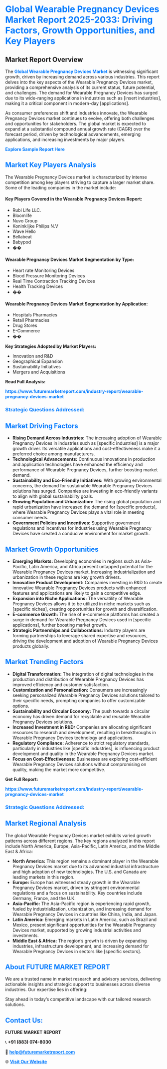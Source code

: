 <h1 style="color: #007BFF;">Global Wearable Pregnancy Devices Market Report 2025-2033: Driving Factors, Growth Opportunities, and Key Players</h1>

<section id="overview">
<h2>Market Report Overview</h2>
<p>The <a href="https://www.futuremarketreport.com/industry-report/wearable-pregnancy-devices-market" style="color: #007BFF; text-decoration: none;"><strong>Global Wearable Pregnancy Devices Market</strong></a> is witnessing significant growth, driven by increasing demand across various industries. This report delves into the key aspects of the Wearable Pregnancy Devices market, providing a comprehensive analysis of its current status, future potential, and challenges. The demand for Wearable Pregnancy Devices has surged due to its wide-ranging applications in industries such as [insert industries], making it a critical component in modern-day [applications].</p>
<p>As consumer preferences shift and industries innovate, the Wearable Pregnancy Devices market continues to evolve, offering both challenges and opportunities for stakeholders. The global market is expected to expand at a substantial compound annual growth rate (CAGR) over the forecast period, driven by technological advancements, emerging applications, and increasing investments by major players.</p>
</section>

<section id="overview">
<p><a href="https://www.futuremarketreport.com/request-sample/reportId=118157" style="color: #007BFF; text-decoration: none;"><strong>Explore Sample Report Here</strong></a></p>
</section>

<section id="key-players">
<h2 style="color: #007BFF;">Market Key Players Analysis</h2>
<p>The Wearable Pregnancy Devices market is characterized by intense competition among key players striving to capture a larger market share. Some of the leading companies in the market include:</p>
<h4>Key Players Covered in the Wearable Pregnancy Devices Report:</h4>
<ul><li>Rubi Life LLC.</li><li>Bloomlife</li><li>Nuvo Group</li><li>Koninklijke Philips N.V</li><li>Wave Hello</li><li>Bellabeat</li><li>Babypod</li><li>��</li></ul>
<h4>Wearable Pregnancy Devices Market Segmentation by Type:</h4>
<ul><li>Heart rate Monitoring Devices</li><li>Blood Pressure Monitoring Devices</li><li>Real Time Contraction Tracking Devices</li><li>Health Tracking Devices</li><li>��</li></ul>

<h4>Wearable Pregnancy Devices Market Segmentation by Application:</h4>
<ul><li>Hospitals Pharmacies</li><li>Retail Pharmacies</li><li>Drug Stores</li><li>E-Commerce</li><li>��</li></ul>
<p><strong>Key Strategies Adopted by Market Players:</strong></p>
<ul>
<li>Innovation and R&D</li>
<li>Geographical Expansion</li>
<li>Sustainability Initiatives</li>
<li>Mergers and Acquisitions</li>
</ul>
</section>

<section>
<p><strong>Read Full Analysis: </strong></p><a href="https://www.futuremarketreport.com/industry-report/wearable-pregnancy-devices-market" style="color: #007BFF; text-decoration: none;"><strong>https://www.futuremarketreport.com/industry-report/wearable-pregnancy-devices-market</strong></a>
<h3 style="color: #007BFF;">Strategic Questions Addressed:</h3>
</section>

<section id="driving-factors">
<h2 style="color: #007BFF;">Market Driving Factors</h2>
<ul>
<li><strong>Rising Demand Across Industries:</strong> The increasing adoption of Wearable Pregnancy Devices in industries such as [specific industries] is a major growth driver. Its versatile applications and cost-effectiveness make it a preferred choice among manufacturers.</li>
<li><strong>Technological Advancements:</strong> Continuous innovations in production and application technologies have enhanced the efficiency and performance of Wearable Pregnancy Devices, further boosting market demand.</li>
<li><strong>Sustainability and Eco-Friendly Initiatives:</strong> With growing environmental concerns, the demand for sustainable Wearable Pregnancy Devices solutions has surged. Companies are investing in eco-friendly variants to align with global sustainability goals.</li>
<li><strong>Growing Population and Urbanization:</strong> The rising global population and rapid urbanization have increased the demand for [specific products], where Wearable Pregnancy Devices plays a vital role in meeting consumer needs.</li>
<li><strong>Government Policies and Incentives:</strong> Supportive government regulations and incentives for industries using Wearable Pregnancy Devices have created a conducive environment for market growth.</li>
</ul>
</section>

<section id="growth-opportunities">
<h2 style="color: #007BFF;">Market Growth Opportunities</h2>
<ul>
<li><strong>Emerging Markets:</strong> Developing economies in regions such as Asia-Pacific, Latin America, and Africa present untapped potential for the Wearable Pregnancy Devices market. Increasing industrialization and urbanization in these regions are key growth drivers.</li>
<li><strong>Innovative Product Development:</strong> Companies investing in R&D to create innovative Wearable Pregnancy Devices products with enhanced features and applications are likely to gain a competitive edge.</li>
<li><strong>Expansion into Niche Applications:</strong> The versatility of Wearable Pregnancy Devices allows it to be utilized in niche markets such as [specific niches], creating opportunities for growth and diversification.</li>
<li><strong>E-commerce Growth:</strong> The rise of e-commerce platforms has created a surge in demand for Wearable Pregnancy Devices used in [specific applications], further boosting market growth.</li>
<li><strong>Strategic Partnerships and Collaborations:</strong> Industry players are forming partnerships to leverage shared expertise and resources, driving the development and adoption of Wearable Pregnancy Devices products globally.</li>
</ul>
</section>

<section id="trending-factors">
<h2 style="color: #007BFF;">Market Trending Factors</h2>
<ul>
<li><strong>Digital Transformation:</strong> The integration of digital technologies in the production and distribution of Wearable Pregnancy Devices has improved efficiency and customer satisfaction.</li>
<li><strong>Customization and Personalization:</strong> Consumers are increasingly seeking personalized Wearable Pregnancy Devices solutions tailored to their specific needs, prompting companies to offer customizable options.</li>
<li><strong>Sustainability and Circular Economy:</strong> The push towards a circular economy has driven demand for recyclable and reusable Wearable Pregnancy Devices solutions.</li>
<li><strong>Increased Investment in R&D:</strong> Companies are allocating significant resources to research and development, resulting in breakthroughs in Wearable Pregnancy Devices technology and applications.</li>
<li><strong>Regulatory Compliance:</strong> Adherence to strict regulatory standards, particularly in industries like [specific industries], is influencing product development and quality in the Wearable Pregnancy Devices market.</li>
<li><strong>Focus on Cost-Effectiveness:</strong> Businesses are exploring cost-efficient Wearable Pregnancy Devices solutions without compromising on quality, making the market more competitive.</li>
</ul>
</section>

<section>
<p><strong>Get Full Report: </strong></p><a href="https://www.futuremarketreport.com/industry-report/wearable-pregnancy-devices-market" style="color: #007BFF; text-decoration: none;"><strong>https://www.futuremarketreport.com/industry-report/wearable-pregnancy-devices-market</strong></a>
<h3 style="color: #007BFF;">Strategic Questions Addressed:</h3>
</section>


<section id="regional-analysis">
<h2 style="color: #007BFF;">Market Regional Analysis</h2>
<p>The global Wearable Pregnancy Devices market exhibits varied growth patterns across different regions. The key regions analyzed in this report include North America, Europe, Asia-Pacific, Latin America, and the Middle East & Africa:</p>
<ul>
<li><strong>North America:</strong> This region remains a dominant player in the Wearable Pregnancy Devices market due to its advanced industrial infrastructure and high adoption of new technologies. The U.S. and Canada are leading markets in this region.</li>
<li><strong>Europe:</strong> Europe has witnessed steady growth in the Wearable Pregnancy Devices market, driven by stringent environmental regulations and a focus on sustainability. Key countries include Germany, France, and the U.K.</li>
<li><strong>Asia-Pacific:</strong> The Asia-Pacific region is experiencing rapid growth, fueled by industrialization, urbanization, and increasing demand for Wearable Pregnancy Devices in countries like China, India, and Japan.</li>
<li><strong>Latin America:</strong> Emerging markets in Latin America, such as Brazil and Mexico, present significant opportunities for the Wearable Pregnancy Devices market, supported by growing industrial activities and investments.</li>
<li><strong>Middle East & Africa:</strong> The region’s growth is driven by expanding industries, infrastructure development, and increasing demand for Wearable Pregnancy Devices in sectors like [specific sectors].</li>
</ul>
</section>

<footer>
<h2 style="color: #007BFF;">About FUTURE MARKET REPORT</h2>
<p>We are a trusted name in market research and advisory services, delivering actionable insights and strategic support to businesses across diverse industries. Our expertise lies in offering:</p>

<p>Stay ahead in today’s competitive landscape with our tailored research solutions.</p>

<h2 style="color: #007BFF;">Contact Us:</h2>
<p><strong>FUTURE MARKET REPORT</strong></p>
<p>📞 <strong>+91 (883) 074-8030</strong></p>
<p>📧 <strong><a href="mailto:help@futuremarketreport.com" style="color: #007BFF;">help@futuremarketreport.com</a></strong></p>
<p>🌐 <strong><a href="https://www.futuremarketreport.com/" style="color: #007BFF;">Visit Our Website</a></strong></p>
</footer>